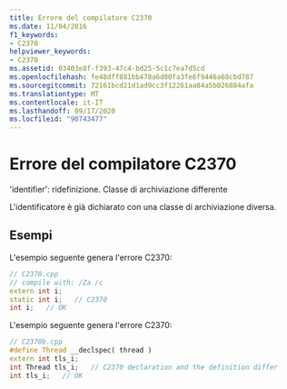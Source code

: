 ```yaml
---
title: Errore del compilatore C2370
ms.date: 11/04/2016
f1_keywords:
- C2370
helpviewer_keywords:
- C2370
ms.assetid: 03403e8f-f393-47c4-bd25-5c1c7ea7d5cd
ms.openlocfilehash: fe48dff881bb478a6d00fa3fe6f9446a68cbd787
ms.sourcegitcommit: 72161bcd21d1ad9cc3f12261aa84a5b026884afa
ms.translationtype: MT
ms.contentlocale: it-IT
ms.lasthandoff: 09/17/2020
ms.locfileid: "90743477"
---
```

# <a name="compiler-error-c2370"></a>Errore del compilatore C2370

'identifier': ridefinizione. Classe di archiviazione differente

L'identificatore è già dichiarato con una classe di archiviazione diversa.

## <a name="examples"></a>Esempi

L'esempio seguente genera l'errore C2370:

```cpp
// C2370.cpp
// compile with: /Za /c
extern int i;
static int i;   // C2370
int i;   // OK
```

L'esempio seguente genera l'errore C2370:

```cpp
// C2370b.cpp
#define Thread __declspec( thread )
extern int tls_i;
int Thread tls_i;   // C2370 declaration and the definition differ
int tls_i;   // OK
```
